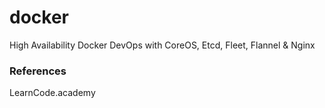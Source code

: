 # docker
High Availability Docker DevOps with CoreOS, Etcd, Fleet, Flannel & Nginx

###








### References
LearnCode.academy
